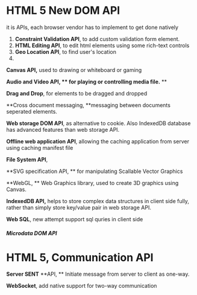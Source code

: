 # HTML 5 New DOM API

it is APIs,  each browser vendor has to implement to get done natively

1. **Constraint Validation API**, to add custom validation form element.
2. **HTML Editing API**, to edit html elements using some rich-text controls
3. **Geo Location API**, to find user's location
4. 

**Canvas API,** used to drawing or whiteboard or gaming

**Audio and Video API, ** for playing or controlling media file.** **

**Drag and Drop**, for elements to be dragged and dropped

**Cross document messaging, **messaging between documents seperated elements.

**Web storage DOM API**, as alternative to cookie.  Also IndexedDB database has advanced features than web storage API.

**Offline web application API**, allowing the caching application from server using caching manifest file

**File System API**,

**SVG specification API, ** for manipulating Scallable Vector Graphics

**WebGL, ** Web Graphics library, used to create 3D graphics using Canvas.

**IndexedDB API,** helps to store complex data structures in client side fully, rather than simply store key\/value pair in web storage API.

**Web SQL**, new attempt support sql quries in client side

##### Microdata DOM API

# HTML 5, Communication API

**Server SENT** **API, ** Initiate message from server to client as one-way.



**WebSocket**, add native support for two-way communication

